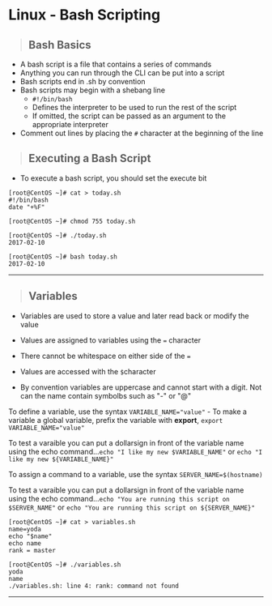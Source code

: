# Linux -  Bash Scripting 


> ## **Bash Basics**

- A bash script is a file that contains a series of commands
- Anything you can run through the CLI can be put into a script
- Bash scripts end in .sh by convention
- Bash scripts may begin with a shebang line
    - `#!/bin/bash`
    - Defines the interpreter to be used to run the rest of the script
    - If omitted, the script can be passed as an argument to the appropriate interpreter
- Comment out lines by placing the `#` character at the beginning of the line

> ## **Executing a Bash Script**

- To execute a bash script, you should set the execute bit

```
[root@CentOS ~]# cat > today.sh
#!/bin/bash
date "+%F"

[root@CentOS ~]# chmod 755 today.sh 

[root@CentOS ~]# ./today.sh 
2017-02-10

[root@CentOS ~]# bash today.sh 
2017-02-10
```

---

> ## **Variables**

- Variables are used to store a value and later read back or modify the value
- Values are assigned to variables using the `=` character
- There cannot be whitespace on either side of the `=` 
- Values are accessed with the `$`character 


- By convention variables are uppercase and cannot start with a digit. Not can the name contain symbolbs such as "-" or "@"

To define a variable, use the syntax `VARIABLE_NAME="value"`
	- To make a variable a global variable, prefix the variable with **export**, `export VARIABLE_NAME="value"`

To test a varaible you can put a dollarsign in front of the variable name using the echo command...`echo "I like my new $VARIABLE_NAME"` or  `echo "I like my new ${VARIABLE_NAME}"`

To assign a command to a variable, use the syntax `SERVER_NAME=$(hostname)`

To test a varaible you can put a dollarsign in front of the variable name using the echo command...`echo "You are running this script on $SERVER_NAME"` or  `echo "You are running this script on ${SERVER_NAME}"`

```
[root@CentOS ~]# cat > variables.sh
name=yoda
echo "$name"
echo name
rank = master

[root@CentOS ~]# ./variables.sh 
yoda
name
./variables.sh: line 4: rank: command not found
```

---
